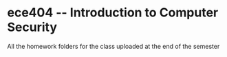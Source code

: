 # ece404 -- Introduction to Computer Security 

All the homework folders for the class uploaded at the end of the semester
